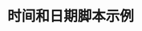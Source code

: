 ---
layout: article
title: 时间和日期脚本示例
description: 
  - 模板向您展示应如何使用时间对象，了解如何添加、操纵和比较日期，或设定日期格式。
lang: cn
weight: 50
isDraft: false
ref: Script_Working_with_Dates
category:
  - Script
  - Scripting
image: Script_Working_with_Dates_EN.png
download: Script_Working_with_Dates_EN.pbmx
overview_description:
overview_benefits:
overview_data_sources:
---
